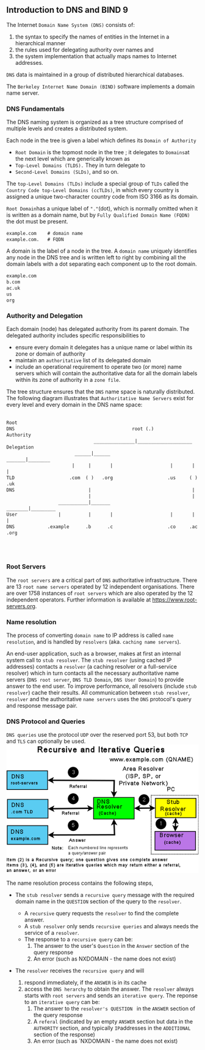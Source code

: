 ## Introduction to DNS and BIND 9
The Internet `Domain Name System (DNS)` consists of:
1. the syntax to specify the names of entities in the Internet in a hierarchical manner
2. the rules used for delegating authority over names and
3. the system implementation that actually maps names to Internet addresses.

`DNS` data is maintained in a group of distributed hierarchical databases.

The `Berkeley Internet Name Domain (BIND)` software implements a domain name server.

### DNS Fundamentals
The DNS naming system is organized as a tree structure comprised of multiple levels and creates a distributed system.

Each node in the tree is given a label which defines its `Domain of Authority`

- `Root Domain` is the topmost node in the tree ; it delegates to `Domains`at the next level which are generically known as
- `Top-Level Domains (TLDS).` They in turn delegate to 
- `Second-Level Domains (SLDs)`, and so on. 

The `top-Level Domains (TLDs)` include a special group of `TLDs` called the `Country Code top-Level Domains (ccTLDs)`, in which every country is assigned a unique two-character country code from ISO 3166 as its domain.

`Root Domain`has a unique label of `"."`(dot), which is normally omitted when it is written as a domain name, but by `Fully Qualified Domain Name (FQDN)` the dot must be present.
```
example.com    # domain name
example.com.   # FQDN
```

A domain is the label of a node in the tree. A `domain name` uniquely identifies any node in the DNS tree and is written left to right by combining all the domain labels with a dot separating each component up to the root domain.
```
example.com
b.com
ac.uk
us
org
```

### Authority and Delegation
Each domain (node) has delegated authority from its parent domain. The delegated authority includes specific responsibilities to
- ensure every domain it delegates has a unique name or label within its zone or domain of authority 
- maintain an `authoritative` list of its delegated domain
- include an operational requirement to operate two (or more) name servers which will contain the authoritative data for all the domain labels within its zone of authority in a `zone file`.

The tree structure ensures that the `DNS` name space is naturally distributed. The following diagram illustrates that `Authoritative Name Servers` exist for every level and every domain in the DNS name space:
```

Root 
DNS                                           root (.)                                               Authority
                                _______________|____________________                                  Delegation
                         ______|______                       _______|________                                              
                        |     |       |                     |       |        |                                      
TLD                    .com  ( )   .org                    .us     ( )      .uk
DNS                           |                                     |
                              |                                     |
                   ___________|_______                      ________|_________
User               |          |       |                     |       |         |   
DNS            .example      .b      .c                    .co     .ac       .org
                                             
                                             
                                                                                                     
```

### Root Servers
The `root servers` are a critical part of `DNS` authoritative infrastructure. There are 13 `root name servers` operated by 12 independent organisations. There are over 1758 instances of `root servers` which are also operated by the 12 independent operators. Further information is available at https://www.root-servers.org.   

### Name resolution
The process of converting `domain name` to IP address is called `name resolution`, and is handled by `resolvers`  (aka. `caching name servers`).

An end-user application, such as a browser, makes at first an internal system call to `stub resolver`. The `stub resolver` (using cached IP addresses) contacts a `resolver` (a caching resolver or a full-service resolver) which in turn contacts all the necessary authoritative name servers (`DNS root server`, `DNS TLD Domain`, `DNS User Domain`) to provide answer to the end user. To improve performance, all resolvers (include `stub resolver`) cache their results. All communication between `stub resolver`, `resolver` and the authoritative `name servers` uses the `DNS` protocol's query and response message pair.

### DNS Protocol and Queries
`DNS queries` use the protocol `UDP` over the reserved port 53, but both `TCP` and `TLS` can optionally be used.
![tddd](/networking/bind9/recursive-query.png)

The name resolution process contains the following steps,
- The `stub resolver` sends a `recursive query` message with the required domain name in the `QUESTION` section of the query to the `resolver`.
  - A `recursive` query requests the `resolver` to find the complete answer. 
  - A `stub resolver` only sends `recursive queries` and always needs the service of a `resolver`. 
  - The response to a `recursive query` can be:
    1. The answer to the user's `Question` in the `Answer` section of the query response
    2. An error (such as NXDOMAIN - the name does not exist)

- The `resolver` receives the `recursive query` and will
  1. respond immediately, if the `ANSWER` is in its cache
  2. access the `DNS herarchy` to obtain the answer. The `resolver` always starts with `root servers` and sends an `iterative query`. The reponse to an `iterative query` can be:
     1. The answer to the `resolver's QUESTION ` in the `ANSWER` section of the query response
     2. A `referal` (indicated by an empty `ANSWER` section but data in the `AUTHORITY` section, and typically `IP`addresses in the `ADDITIONAL` section of the response)
     3. An error (such as `NXDOMAIN - the name does not exist)
